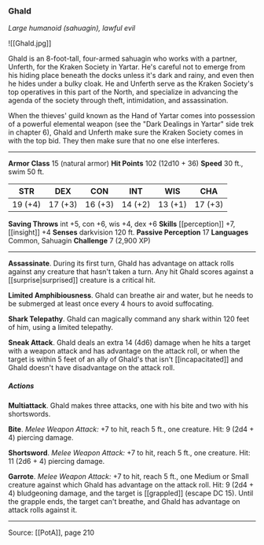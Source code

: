 ### Ghald
_Large humanoid (sahuagin), lawful evil_

![[Ghald.jpg]]

Ghald is an 8-foot-tall, four-armed sahuagin who works with a partner, Unferth, for the Kraken Society in Yartar. He's careful not to emerge from his hiding place beneath the docks unless it's dark and rainy, and even then he hides under a bulky cloak. He and Unferth serve as the Kraken Society's top operatives in this part of the North, and specialize in advancing the agenda of the society through theft, intimidation, and assassination.

When the thieves' guild known as the Hand of Yartar comes into possession of a powerful elemental weapon (see the "Dark Dealings in Yartar" side trek in chapter 6), Ghald and Unferth make sure the Kraken Society comes in with the top bid. They then make sure that no one else interferes.






---

**Armor Class** 15 (natural armor)
**Hit Points** 102 (12d10 + 36)
**Speed** 30 ft., swim 50 ft.

| STR     | DEX     | CON     | INT     | WIS     | CHA     |
|---------|---------|---------|---------|---------|---------|
| 19 (+4) | 17 (+3) | 16 (+3) | 14 (+2) | 13 (+1) | 17 (+3) |

**Saving Throws** int +5, con +6, wis +4, dex +6
**Skills** [[perception]] +7, [[insight]] +4
**Senses** darkvision 120 ft.
**Passive Perception** 17
**Languages** Common, Sahuagin
**Challenge** 7 (2,900 XP)

---

**Assassinate**. During its first turn, Ghald has advantage on attack rolls against any creature that hasn't taken a turn. Any hit Ghald scores against a [[surprise|surprised]] creature is a critical hit.

**Limited Amphibiousness**. Ghald can breathe air and water, but he needs to be submerged at least once every 4 hours to avoid suffocating.

**Shark Telepathy**. Ghald can magically command any shark within 120 feet of him, using a limited telepathy.

**Sneak Attack**. Ghald deals an extra 14 (4d6) damage when he hits a target with a weapon attack and has advantage on the attack roll, or when the target is within 5 feet of an ally of Ghald's that isn't [[incapacitated]] and Ghald doesn't have disadvantage on the attack roll.

##### Actions
**Multiattack**. Ghald makes three attacks, one with his bite and two with his shortswords.

**Bite**. _Melee Weapon Attack:_ +7 to hit, reach 5 ft., one creature. Hit: 9 (2d4 + 4) piercing damage.

**Shortsword**. _Melee Weapon Attack:_ +7 to hit, reach 5 ft., one creature. Hit: 11 (2d6 + 4) piercing damage.

**Garrote**. _Melee Weapon Attack:_ +7 to hit, reach 5 ft., one Medium or Small creature against which Ghald has advantage on the attack roll. Hit: 9 (2d4 + 4) bludgeoning damage, and the target is [[grappled]] (escape DC 15). Until the grapple ends, the target can't breathe, and Ghald has advantage on attack rolls against it.


---

Source: [[PotA]], page 210
